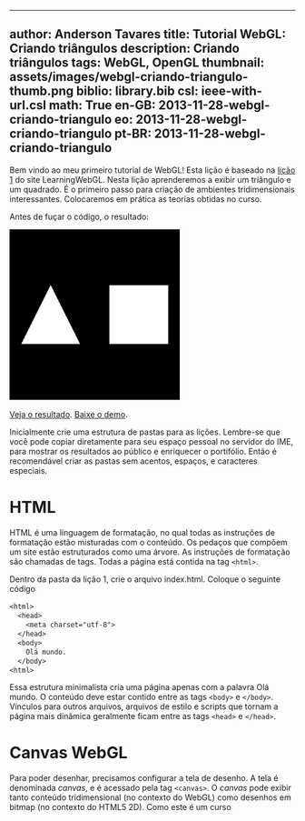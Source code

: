 ------------------------------
author: Anderson Tavares
title: Tutorial WebGL: Criando triângulos
description: Criando triângulos
tags: WebGL, OpenGL
thumbnail: assets/images/webgl-criando-triangulo-thumb.png
biblio: library.bib
csl: ieee-with-url.csl
math: True
en-GB: 2013-11-28-webgl-criando-triangulo
eo: 2013-11-28-webgl-criando-triangulo
pt-BR: 2013-11-28-webgl-criando-triangulo
------------------------------

Bem vindo ao meu primeiro tutorial de WebGL! Esta lição é baseado na [lição 1](http://learningwebgl.com/blog/?p=28) do site LearningWebGL.
Nesta lição aprenderemos a exibir um triângulo e um quadrado. É o primeiro passo para criação de ambientes tridimensionais interessantes. 
Colocaremos em prática as teorias obtidas no curso.

Antes de fuçar o código, o resultado:

<img src="assets/images/webgl-criando-triangulo-resultado.png" style="height:300px;"/>

<a href="webgl/demo-criando-triangulo" target="_blank">Veja o resultado</a>. 
<a href="webgl/demo-criando-triangulo/demo.zip" target="_blank">Baixe o demo</a>.

Inicialmente crie uma estrutura de pastas para as lições. Lembre-se que você pode copiar diretamente para seu espaço pessoal no servidor do IME, para mostrar os resultados ao público e enriquecer o portifólio. Então é recomendável criar as pastas sem acentos, espaços, e caracteres especiais.

# HTML

HTML é uma linguagem de formatação, no qual todas as instruções de formatação estão misturadas com o conteúdo. Os pedaços que compõem um site estão estruturados como uma árvore. As instruções de formatação são chamadas de tags. Todas a página está contida na tag `<html>`.

Dentro da pasta da lição 1, crie o arquivo index.html. Coloque o seguinte código 

~~~~ {#mycode .html .numberLines startFrom="1"}
<html>
  <head>
    <meta charset="utf-8">
  </head>
  <body>
	Olá mundo.
  </body>
<html>
~~~~~~~~~~~~~~~~~~~~~~~~~~~~~~~~~~~~~~~~~~~~~~~~~

Essa estrutura minimalista cria uma página apenas com a palavra Olá mundo. O conteúdo deve estar contido entre as tags `<body>` e `</body>`. Vínculos para outros arquivos, arquivos de estilo e scripts que tornam a página mais dinâmica geralmente ficam entre as tags `<head>` e `</head>`.

# Canvas WebGL

Para poder desenhar, precisamos configurar a tela de desenho. A tela é denominada *canvas*, e é acessado pela tag `<canvas>`. O *canvas* pode exibir tanto conteúdo tridimensional (no contexto do WebGL) como desenhos em bitmap (no contexto do HTML5 2D). Como este é um curso 